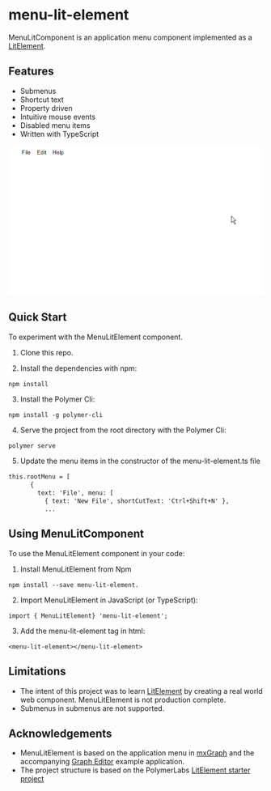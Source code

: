 # menu-lit-element

 MenuLitComponent is an application menu component implemented as a [LitElement](https://lit-element.polymer-project.org/).

## Features
* Submenus
* Shortcut text
* Property driven
* Intuitive mouse events 
* Disabled menu items
* Written with TypeScript 

![alt text](https://github.com/glenkitchen/menu-lit-element/blob/master/menu-lit-element.gif "Application menu")

## Quick Start

To experiment with the MenuLitElement component.   

1. Clone this repo.

2. Install the dependencies with npm:
```
npm install 
```

3. Install the Polymer Cli:

```
npm install -g polymer-cli
```

4. Serve the project from the root directory with the Polymer Cli: 
```
polymer serve
```

5. Update the menu items in the constructor of the menu-lit-element.ts file     
```
this.rootMenu = [
      {
        text: 'File', menu: [
          { text: 'New File', shortCutText: 'Ctrl+Shift+N' },
          ...
```

## Using MenuLitComponent 

To use the MenuLitElement component in your code:

1. Install MenuLitElement from Npm 

```
npm install --save menu-lit-element.
```

2. Import MenuLitElement in JavaScript (or TypeScript):

```
import { MenuLitElement} 'menu-lit-element';
```

3. Add the menu-lit-element tag in html:

```
<menu-lit-element></menu-lit-element>
```
## Limitations
* The intent of this project was to learn [LitElement](https://lit-element.polymer-project.org/) by creating a real world web component. MenuLitElement is not  production complete.     
* Submenus in submenus are not supported. 

## Acknowledgements

* MenuLitElement is based on the application menu in [mxGraph](https://github.com/jgraph/mxgraph) and the accompanying [Graph Editor](https://jgraph.github.io/mxgraph/javascript/examples/grapheditor/www/index.html) example application.
* The project structure is based on the PolymerLabs [LitElement starter project](https://github.com/PolymerLabs/start-lit-element)  
